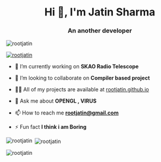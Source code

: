 <h1 align="center">Hi 👋, I'm Jatin Sharma</h1>
<h3 align="center">An another developer</h3>

<p align="left"> <img src="https://komarev.com/ghpvc/?username=rootjatin&label=Profile%20views&color=0e75b6&style=flat" alt="rootjatin" /> </p>

<p align="left"> <a href="https://github.com/ryo-ma/github-profile-trophy"><img src="https://github-profile-trophy.vercel.app/?username=rootjatin" alt="rootjatin" /></a> </p>

- 🔭 I’m currently working on **SKAO Radio Telescope**

- 👯 I’m looking to collaborate on **Compiler based project**

- 👨‍💻 All of my projects are available at [rootjatin.github.io](rootjatin.github.io)

- 💬 Ask me about **OPENGL , VIRUS**

- 📫 How to reach me **rootjatin@gmail.com**

- ⚡ Fun fact **I think i am Boring**


<p><img align="left" src="https://github-readme-stats.vercel.app/api/top-langs?username=rootjatin&show_icons=true&locale=en&layout=compact" alt="rootjatin" /></p>

<p>&nbsp;<img align="center" src="https://github-readme-stats.vercel.app/api?username=rootjatin&show_icons=true&locale=en" alt="rootjatin" /></p>

<p><img align="center" src="https://github-readme-streak-stats.herokuapp.com/?user=rootjatin&" alt="rootjatin" /></p>
